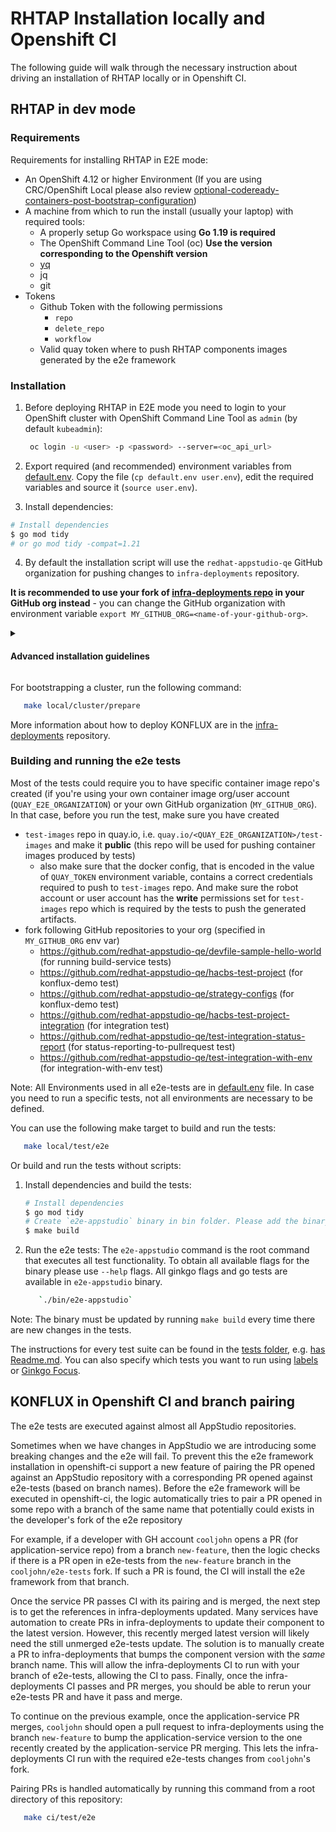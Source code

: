 # RHTAP Installation locally and Openshift CI

The following guide will walk through the necessary instruction about driving an installation of RHTAP locally or in Openshift CI.

## RHTAP in dev mode


### Requirements

Requirements for installing RHTAP in E2E mode:

* An OpenShift 4.12 or higher Environment (If you are using CRC/OpenShift Local please also review [optional-codeready-containers-post-bootstrap-configuration](https://github.com/redhat-appstudio/infra-deployments/blob/main/docs/development/deployment.md#optional-openshift-local-post-bootstrap-configuration))
* A machine from which to run the install (usually your laptop) with required tools:
  * A properly setup Go workspace using **Go 1.19 is required**
  * The OpenShift Command Line Tool (oc) **Use the version corresponding to the Openshift version**
  * [yq]((https://github.com/mikefarah/yq))
  * jq
  * git
* Tokens
  * Github Token with the following permissions
    * `repo`
    * `delete_repo`
    * `workflow`
  * Valid quay token where to push RHTAP components images generated by the e2e framework

### Installation

1. Before deploying RHTAP in E2E mode you need to login to your OpenShift cluster with OpenShift Command Line Tool as `admin` (by default  `kubeadmin`):

   ```bash
    oc login -u <user> -p <password> --server=<oc_api_url>
   ```

2. Export required (and recommended) environment variables from [default.env](../default.env). Copy the file (`cp default.env user.env`), edit the required variables and source it (`source user.env`).

3. Install dependencies:

``` bash
# Install dependencies
$ go mod tidy
# or go mod tidy -compat=1.21
```

4. By default the installation script will use the `redhat-appstudio-qe` GitHub organization for pushing changes to `infra-deployments` repository.

**It is recommended to use your fork of [infra-deployments repo](https://github.com/redhat-appstudio/infra-deployments) in your GitHub org instead** - you can change the GitHub organization with environment variable `export MY_GITHUB_ORG=<name-of-your-github-org>`.

<details>
<summary><h4>Advanced installation guidelines</h4></summary>
<h5>GitHub Application for Pipelines as Code<h5>
<p>

   Some tests could require you have a Github App created in order to test Component builds via Pipelines as Code.
Such tests are [konflux-demo](https://github.com/konflux-ci/e2e-tests/blob/main/tests/konflux-demo/konflux-demo.go), [build](https://github.com/konflux-ci/e2e-tests/blob/main/tests/build/build.go), and [status-reporting-to-pullrequest](https://github.com/konflux-ci/e2e-tests/blob/main/tests/integration-service/status-reporting-to-pullrequest.go).

In this case, before you bootstrap a cluster, make sure you [created a Github App for your GitHub account](https://github.com/settings/apps). Fill in following details:
</p>
<ul><li> <b>GitHub App name</b>: unique app name</li> </ul>
<ul><li> <b>Homepage URL</b>: some dummy URL (like https://example.com)</li></ul>
<ul> <li> <b>Webhook</b>: mark as active and put some dummy URL to the <b>Webhook URL</b> field</li></ul>
<ul> <li> <b>Permissions</b> and <b>Subscribe to events</b>: refer to <a href="https://pipelinesascode.com/docs/install/github_apps/#setup-manually">the guide in PaC documentation</a></li></ul>
<ul> <li> <b>Where can this GitHub App be installed></b>: Any account</li> </ul>

<p></p>

Hit create, make a note of the <b>App ID</b> and navigate to the <b>Private keys</b> section where you generate a private key that gets downloaded automatically. Then export following environment variables (or if you're using .env file, update values of following variables):

```bash
export E2E_PAC_GITHUB_APP_ID='<YOUR_APP_ID>'

export E2E_PAC_GITHUB_APP_PRIVATE_KEY=$(base64 < /PATH/TO/YOUR/DOWNLOADED/PRIVATE_KEY.pem)
```

<p>
Navigate back to <a href="https://github.com/settings/apps">your GitHub App</a>, select Install App and select your GitHub org (the one that you're using in `MY_GITHUB_ORG` env var). Feel free to install it to all repositories of that organization or the forked repositories currently used by <a href="(https://github.com/konflux-ci/e2e-tests/blob/main/tests/konflux-demo/konflux-demo.go)">konflux-demo</a> and <a href="(https://github.com/konflux-ci/e2e-tests/blob/main/tests/build/build.go">build tests</a>
</p>

</details>

For bootstrapping a cluster, run the following command:

   ```bash
      make local/cluster/prepare
   ```

More information about how to deploy KONFLUX
are in the [infra-deployments](https://github.com/redhat-appstudio/infra-deployments) repository.

### Building and running the e2e tests

Most of the tests could require you to have specific container image repo's created (if you're using your own container image org/user account (`QUAY_E2E_ORGANIZATION`) or your own GitHub organization (`MY_GITHUB_ORG`).
In that case, before you run the test, make sure you have created
* `test-images` repo in quay.io, i.e. `quay.io/<QUAY_E2E_ORGANIZATION>/test-images` and make it **public** (this repo will be used for pushing container images produced by tests)
  * also make sure that the docker config, that is encoded in the value of `QUAY_TOKEN` environment variable, contains a correct credentials required to push to `test-images` repo. And make sure the robot account or user account has the **write** permissions set for `test-images` repo which is required by the tests to push the generated artifacts.
* fork following GitHub repositories to your org (specified in `MY_GITHUB_ORG` env var)
  * https://github.com/redhat-appstudio-qe/devfile-sample-hello-world (for running build-service tests)
  * https://github.com/redhat-appstudio-qe/hacbs-test-project (for konflux-demo test)
  * https://github.com/redhat-appstudio-qe/strategy-configs (for konflux-demo test)
  * https://github.com/redhat-appstudio-qe/hacbs-test-project-integration (for integration test)
  * https://github.com/redhat-appstudio-qe/test-integration-status-report (for status-reporting-to-pullrequest test)
  * https://github.com/redhat-appstudio-qe/test-integration-with-env (for integration-with-env test)

Note: All Environments used in all e2e-tests are in [default.env](../default.env) file. In case you need to run a specific tests, not all environments are necessary to be defined.

You can use the following make target to build and run the tests:
   ```bash
      make local/test/e2e
   ```

Or build and run the tests without scripts:
1. Install dependencies and build the tests:

   ``` bash
   # Install dependencies
   $ go mod tidy
   # Create `e2e-appstudio` binary in bin folder. Please add the binary to the path or just execute `./bin/e2e-appstudio`
   $ make build
   ```

2. Run the e2e tests:
The `e2e-appstudio` command is the root command that executes all test functionality. To obtain all available flags for the binary please use `--help` flags. All ginkgo flags and go tests are available in `e2e-appstudio` binary.


   ```bash
      `./bin/e2e-appstudio`
   ```
Note: The binary must be updated by running `make build` every time there are new changes in the tests.

The instructions for every test suite can be found in the [tests folder](tests), e.g. [has Readme.md](tests/konflux-demo/README.md).
You can also specify which tests you want to run using [labels](docs/LabelsNaming.md) or [Ginkgo Focus](docs/DeveloperFocus.md).


## KONFLUX in Openshift CI and branch pairing

The e2e tests are executed against almost all AppStudio repositories.

Sometimes when we have changes in AppStudio we are introducing some breaking changes and the e2e will fail. To prevent this the e2e framework installation in openshift-ci support a new feature of pairing the PR opened against an AppStudio repository with a corresponding PR opened against e2e-tests (based on branch names). Before the e2e framework will be executed in openshift-ci, the logic automatically tries to pair a PR opened in some repo with a branch of the same name that
potentially could exists in the developer's fork of the e2e repository

For example, if a developer with GH account `cooljohn` opens a PR (for application-service repo) from a branch `new-feature`, then the logic checks if there is a PR open in e2e-tests from the `new-feature` branch in the `cooljohn/e2e-tests` fork. If such a PR is found, the CI will install the e2e framework from that branch.

Once the service PR passes CI with its pairing and is merged, the next step is to get the references in infra-deployments updated.
Many services have automation to create PRs in infra-deployments to update their component to the latest version.
However, this recently merged latest version will likely need the still unmerged e2e-tests update.
The solution is to manually create a PR to infra-deployments that bumps the component version with the *same* branch name.
This will allow the infra-deployments CI to run with your branch of e2e-tests, allowing the CI to pass.
Finally, once the infra-deployments CI passes and PR merges, you should be able to rerun your e2e-tests PR and have it pass and merge.

To continue on the previous example, once the application-service PR merges, `cooljohn` should open a pull request to infra-deployments using the branch `new-feature`
to bump the application-service version to the one recently created by the application-service PR merging. This lets the infra-deployments CI run with the required
e2e-tests changes from `cooljohn`'s fork.

Pairing PRs is handled automatically by running this command from a root directory of this repository:

```bash
   make ci/test/e2e
```
